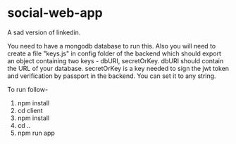 # social-web-app
A sad version of linkedin.

 You need to have a mongodb database to run this. Also you will need to create a file "keys.js" in config folder of the backend which should export an object containing two keys - dbURI, secretOrKey. dbURI should contain the URL of your database. secretOrKey is a key needed to sign the jwt token and verification by passport in the backend. You can set it to any string.

To run follow- 
1. npm install
2. cd client
3. npm install
4. cd ..
5. npm run app
